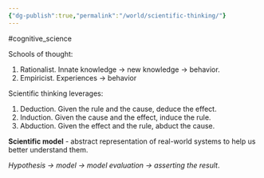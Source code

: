 ```yaml
---
{"dg-publish":true,"permalink":"/world/scientific-thinking/"}
---
```


#cognitive_science 

Schools of thought:
1. Rationalist. Innate knowledge -> new knowledge -> behavior.
2. Empiricist. Experiences -> behavior

Scientific thinking leverages:
1. Deduction. Given the rule and the cause, deduce the effect.
2. Induction. Given the cause and the effect, induce the rule.
3. Abduction. Given the effect and the rule, abduct the cause.

**Scientific model** - abstract representation of real-world systems to help us better understand them.

*Hypothesis -> model -> model evaluation -> asserting the result*.







